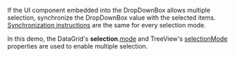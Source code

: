 If the UI component embedded into the DropDownBox allows multiple selection, synchronize the DropDownBox value with the selected items. [Synchronization instructions](/Demos/WidgetsGallery/Demo/DropDownBox/SingleSelection/AngularJS/Light/) are the same for every selection mode.

In this demo, the DataGrid's **selection**.[mode](/Documentation/ApiReference/UI_Widgets/dxDataGrid/Configuration/selection/#mode) and TreeView's [selectionMode](/Documentation/ApiReference/UI_Widgets/dxTreeView/Configuration/#selectionMode) properties are used to enable multiple selection.